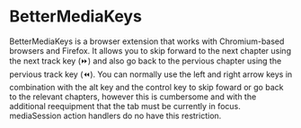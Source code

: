 # BetterMediaKeys
BetterMediaKeys is a browser extension that works with Chromium-based browsers and Firefox. It allows you to skip forward to the next chapter using the next track key (⏩) and also go back to the pervious chapter using the pervious track key (⏪). You can normally use the left and right arrow keys in combination with the alt key and the control key to skip foward or go back to the relevant chapters, however this is cumbersome and with the additional reequipment that the tab must be currently in focus. mediaSession action handlers do no have this restriction.
